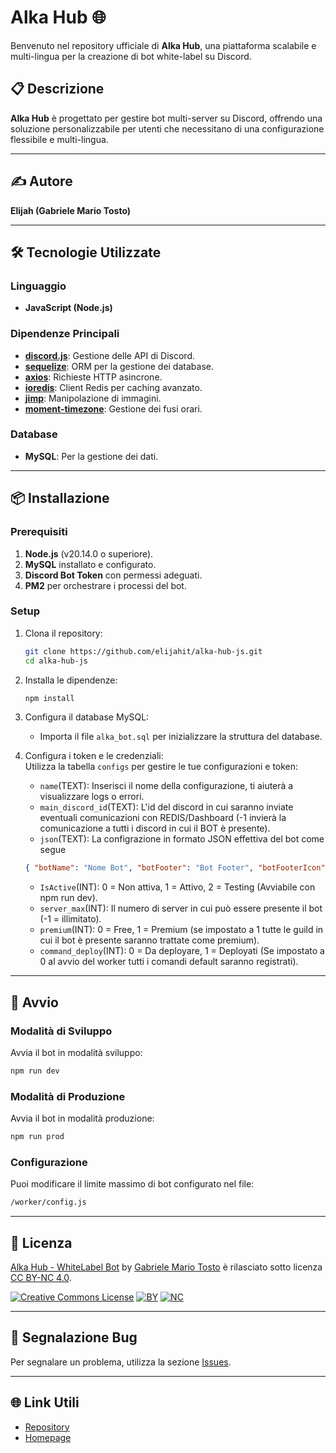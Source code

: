 
# Alka Hub 🌐  

Benvenuto nel repository ufficiale di **Alka Hub**, una piattaforma scalabile e multi-lingua per la creazione di bot white-label su Discord.

## 📋 Descrizione
**Alka Hub** è progettato per gestire bot multi-server su Discord, offrendo una soluzione personalizzabile per utenti che necessitano di una configurazione flessibile e multi-lingua.

---

## ✍️ Autore  
**Elijah (Gabriele Mario Tosto)**

---

## 🛠️ Tecnologie Utilizzate  

### Linguaggio  
- **JavaScript (Node.js)**  

### Dipendenze Principali  
- **[discord.js](https://discord.js.org/)**: Gestione delle API di Discord.  
- **[sequelize](https://sequelize.org/)**: ORM per la gestione dei database.  
- **[axios](https://axios-http.com/)**: Richieste HTTP asincrone.  
- **[ioredis](https://github.com/luin/ioredis)**: Client Redis per caching avanzato.  
- **[jimp](https://github.com/oliver-moran/jimp)**: Manipolazione di immagini.  
- **[moment-timezone](https://momentjs.com/timezone/)**: Gestione dei fusi orari.  

### Database  
- **MySQL**: Per la gestione dei dati.  

---

## 📦 Installazione  

### Prerequisiti  
1. **Node.js** (v20.14.0 o superiore).  
2. **MySQL** installato e configurato.  
3. **Discord Bot Token** con permessi adeguati.  
4. **PM2** per orchestrare i processi del bot.  

### Setup  
1. Clona il repository:  
   ```bash  
   git clone https://github.com/elijahit/alka-hub-js.git  
   cd alka-hub-js  
   ```
2. Installa le dipendenze:  
   ```bash  
   npm install  
   ```

3. Configura il database MySQL:  
   - Importa il file `alka_bot.sql` per inizializzare la struttura del database.

4. Configura i token e le credenziali:  
   Utilizza la tabella ```configs``` per gestire le tue configurazioni e token:
   - ```name```(TEXT): Inserisci il nome della configurazione, ti aiuterà a visualizzare logs o errori.
   - ```main_discord_id```(TEXT): L'id del discord in cui saranno inviate eventuali comunicazioni con REDIS/Dashboard (-1 invierà la comunicazione a tutti i discord in cui il BOT è presente).
   - ```json```(TEXT): La configrazione in formato JSON effettiva del bot come segue 
   ```json 
   { "botName": "Nome Bot", "botFooter": "Bot Footer", "botFooterIcon": "https://cdn.discordapp.com/app-icons/843183839869665280/6bafa96797abd3b0344721c58d6e5502.png", "token": "TOKEN_HERE", "clientId": "ID_APPLICAZIONE", "presenceStatus": ["PRESENCE 1", "PRESENCE 2", "PRESENCE 3", ...] }
   ```
   - ```IsActive```(INT): 0 = Non attiva, 1 = Attivo, 2 = Testing (Avviabile con npm run dev).
   - ```server_max```(INT): Il numero di server in cui può essere presente il bot (-1 = illimitato).
   - ```premium```(INT): 0 = Free, 1 = Premium (se impostato a 1 tutte le guild in cui il bot è presente saranno trattate come premium).
   - ```command_deploy```(INT): 0 = Da deployare, 1 = Deployati (Se impostato a 0 al avvio del worker tutti i comandi default saranno registrati).
   

---

## 🚀 Avvio  

### Modalità di Sviluppo  
Avvia il bot in modalità sviluppo:  
```bash
npm run dev
```

### Modalità di Produzione  
Avvia il bot in modalità produzione:  
```bash
npm run prod
```

### Configurazione  
Puoi modificare il limite massimo di bot configurato nel file:  
```bash
/worker/config.js
```

---

## 📄 Licenza  
[Alka Hub - WhiteLabel Bot](https://github.com/elijahit/alka-hub-js) by [Gabriele Mario Tosto](https://www.linkedin.com/in/gabriele-tosto) è rilasciato sotto licenza [CC BY-NC 4.0](https://creativecommons.org/licenses/by-nc/4.0/?ref=chooser-v1).  

[![Creative Commons License](https://mirrors.creativecommons.org/presskit/icons/cc.svg?ref=chooser-v1)](https://creativecommons.org/licenses/by-nc/4.0/?ref=chooser-v1)
[![BY](https://mirrors.creativecommons.org/presskit/icons/by.svg?ref=chooser-v1)](https://creativecommons.org/licenses/by-nc/4.0/?ref=chooser-v1)
[![NC](https://mirrors.creativecommons.org/presskit/icons/nc.svg?ref=chooser-v1)](https://creativecommons.org/licenses/by-nc/4.0/?ref=chooser-v1)

---

## 🐛 Segnalazione Bug  
Per segnalare un problema, utilizza la sezione [Issues](https://github.com/elijahit/alka-hub-js/issues).

---

## 🌐 Link Utili  
- [Repository](https://github.com/elijahit/alka-hub-js)  
- [Homepage](https://github.com/elijahit/alka-hub-js#readme)  

